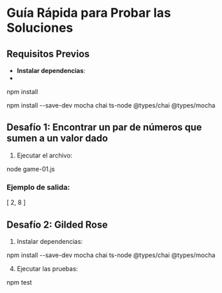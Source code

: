 # Guía Rápida para Probar las Soluciones

## Requisitos Previos

- **Instalar dependencias**:
- 
npm install

npm install --save-dev mocha chai ts-node @types/chai @types/mocha

## Desafío 1: Encontrar un par de números que sumen a un valor dado

1. Ejecutar el archivo:

node game-01.js

### Ejemplo de salida:

[ 2, 8 ]

## Desafío 2: Gilded Rose

1. Instalar dependencias:

npm install --save-dev mocha chai ts-node @types/chai @types/mocha

4. Ejecutar las pruebas:

npm test
